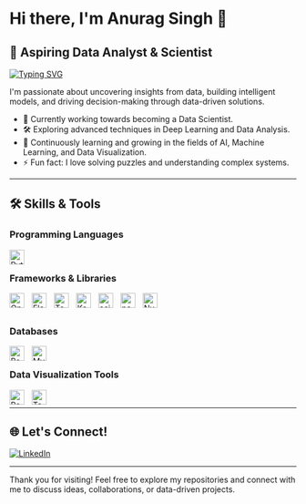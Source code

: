 # Hi there, I'm Anurag Singh 👋

## 🌟 Aspiring Data Analyst & Scientist 

[![Typing SVG](https://readme-typing-svg.herokuapp.com?font=Poppins&size=32&lines=Data+Analyst;Data+Scientist;Machine+Learning+Enthusiast)](https://git.io/typing-svg)

I'm passionate about uncovering insights from data, building intelligent models, and driving decision-making through data-driven solutions.

- 🎯 Currently working towards becoming a Data Scientist.
- 🛠️ Exploring advanced techniques in Deep Learning and Data Analysis.
- 🌱 Continuously learning and growing in the fields of AI, Machine Learning, and Data Visualization.
- ⚡ Fun fact: I love solving puzzles and understanding complex systems.

---

## 🛠️ Skills & Tools

### Programming Languages
<img align="left" alt="Python" width="26px" src="https://cdn.jsdelivr.net/gh/devicons/devicon/icons/python/python-original.svg" style="padding-right:10px;" />

<br />

### Frameworks & Libraries
<img align="left" alt="OpenCV" width="26px" src="https://upload.wikimedia.org/wikipedia/commons/3/32/OpenCV_Logo_with_text_svg_version.svg" style="padding-right:10px;" />
<img align="left" alt="Flask" width="26px" src="https://cdn.jsdelivr.net/gh/devicons/devicon/icons/flask/flask-original.svg" style="padding-right:10px;" />
<img align="left" alt="TensorFlow" width="26px" src="https://cdn.jsdelivr.net/gh/devicons/devicon/icons/tensorflow/tensorflow-original.svg" style="padding-right:10px;" />
<img align="left" alt="Keras" width="26px" src="https://upload.wikimedia.org/wikipedia/commons/a/ae/Keras_logo.svg" style="padding-right:10px;" />
<img align="left" alt="scikit-learn" width="26px" src="https://upload.wikimedia.org/wikipedia/commons/0/05/Scikit_learn_logo_small.svg" style="padding-right:10px;" />
<img align="left" alt="pandas" width="26px" src="https://cdn.jsdelivr.net/gh/devicons/devicon/icons/pandas/pandas-original.svg" style="padding-right:10px;" />
<img align="left" alt="NumPy" width="26px" src="https://cdn.jsdelivr.net/gh/devicons/devicon/icons/numpy/numpy-original.svg" style="padding-right:10px;" />

<br />
<br />

### Databases
<img align="left" alt="PostgreSQL" width="26px" src="https://cdn.jsdelivr.net/gh/devicons/devicon/icons/postgresql/postgresql-original.svg" style="padding-right:10px;" />
<img align="left" alt="MySQL" width="26px" src="https://cdn.jsdelivr.net/gh/devicons/devicon/icons/mysql/mysql-original.svg" style="padding-right:10px;" />

<br />

### Data Visualization Tools
<img align="left" alt="Power BI" width="26px" src="https://upload.wikimedia.org/wikipedia/commons/c/cf/New_Power_BI_Logo.svg" style="padding-right:10px;" />
<img align="left" alt="Tableau" width="26px" src="https://cdn.worldvectorlogo.com/logos/tableau-software.svg" style="padding-right:10px;" />


<br />

---

## 🌐 Let's Connect!

[![LinkedIn](https://img.shields.io/badge/LinkedIn-0A66C2?style=for-the-badge&logo=linkedin&logoColor=white)](https://www.linkedin.com/in/anuragsingh0)

---

Thank you for visiting! Feel free to explore my repositories and connect with me to discuss ideas, collaborations, or data-driven projects.
